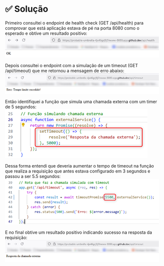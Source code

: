 # ✅ Solução

Primeiro consultei o endpoint de health check (GET /api/health) para comprovar que está aplicação estava de pé na porta 8080 como o esperado e obtive um resultado positivo:<br />
![app-health-check](/src/challenge-1/assets/app-health-check.png)

Depois consultei o endpoint com a simulação de um timeout (GET /api/timeout) que me retornou a mensagem de erro abaixo:<br />
![challenge-error](/src/challenge-1/assets/challenge-error.png)

Então identifiquei a função que simula uma chamada externa com um timer de 5 segundos:<br />
![function-timer](/src/challenge-1/assets/function-timer.png)

Dessa forma entendi que deveria aumentar o tempo de timeout na função que realiza a requisição que antes estava configurado em 3 segundos e passou a ser 5.5 segundos:<br />
![timeout-endpoint](/src/challenge-1/assets/timeout-endpoint.png)

E no final obtive um resultado positivo indicando sucesso na resposta da requisição:<br />
![solution-challenge-timeout](/src/challenge-1/assets/solution-challenge-timeout.png)
